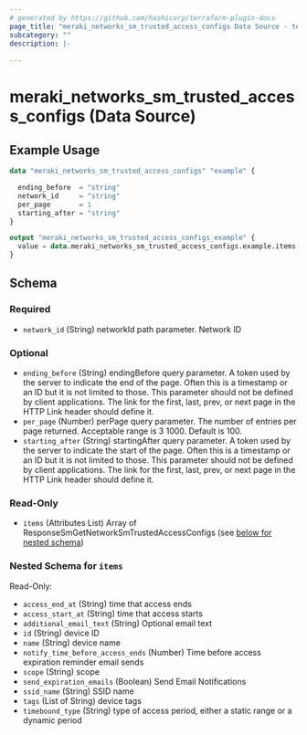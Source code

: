 ```yaml
---
# generated by https://github.com/hashicorp/terraform-plugin-docs
page_title: "meraki_networks_sm_trusted_access_configs Data Source - terraform-provider-meraki"
subcategory: ""
description: |-
  
---
```


# meraki_networks_sm_trusted_access_configs (Data Source)



## Example Usage

```terraform
data "meraki_networks_sm_trusted_access_configs" "example" {

  ending_before  = "string"
  network_id     = "string"
  per_page       = 1
  starting_after = "string"
}

output "meraki_networks_sm_trusted_access_configs_example" {
  value = data.meraki_networks_sm_trusted_access_configs.example.items
}
```

<!-- schema generated by tfplugindocs -->
## Schema

### Required

- `network_id` (String) networkId path parameter. Network ID

### Optional

- `ending_before` (String) endingBefore query parameter. A token used by the server to indicate the end of the page. Often this is a timestamp or an ID but it is not limited to those. This parameter should not be defined by client applications. The link for the first, last, prev, or next page in the HTTP Link header should define it.
- `per_page` (Number) perPage query parameter. The number of entries per page returned. Acceptable range is 3 1000. Default is 100.
- `starting_after` (String) startingAfter query parameter. A token used by the server to indicate the start of the page. Often this is a timestamp or an ID but it is not limited to those. This parameter should not be defined by client applications. The link for the first, last, prev, or next page in the HTTP Link header should define it.

### Read-Only

- `items` (Attributes List) Array of ResponseSmGetNetworkSmTrustedAccessConfigs (see [below for nested schema](#nestedatt--items))

<a id="nestedatt--items"></a>
### Nested Schema for `items`

Read-Only:

- `access_end_at` (String) time that access ends
- `access_start_at` (String) time that access starts
- `additional_email_text` (String) Optional email text
- `id` (String) device ID
- `name` (String) device name
- `notify_time_before_access_ends` (Number) Time before access expiration reminder email sends
- `scope` (String) scope
- `send_expiration_emails` (Boolean) Send Email Notifications
- `ssid_name` (String) SSID name
- `tags` (List of String) device tags
- `timebound_type` (String) type of access period, either a static range or a dynamic period
